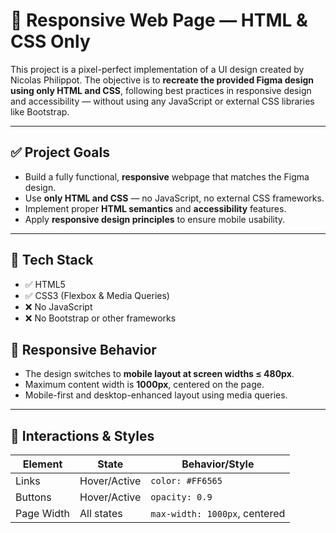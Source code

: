 # 🎨 Responsive Web Page — HTML & CSS Only

This project is a pixel-perfect implementation of a UI design created by Nicolas Philippot. The objective is to **recreate the provided Figma design using only HTML and CSS**, following best practices in responsive design and accessibility — without using any JavaScript or external CSS libraries like Bootstrap.

---


## ✅ Project Goals

- Build a fully functional, **responsive** webpage that matches the Figma design.
- Use **only HTML and CSS** — no JavaScript, no external CSS frameworks.
- Implement proper **HTML semantics** and **accessibility** features.
- Apply **responsive design principles** to ensure mobile usability.

---

## 🧱 Tech Stack

- ✅ HTML5
- ✅ CSS3 (Flexbox & Media Queries)
- ❌ No JavaScript
- ❌ No Bootstrap or other frameworks


## 📏 Responsive Behavior

- The design switches to **mobile layout at screen widths ≤ 480px**.
- Maximum content width is **1000px**, centered on the page.
- Mobile-first and desktop-enhanced layout using media queries.

---

## 🎨 Interactions & Styles

| Element         | State        | Behavior/Style                     |
|------------------|--------------|------------------------------------|
| Links            | Hover/Active | `color: #FF6565`                   |
| Buttons          | Hover/Active | `opacity: 0.9`                     |
| Page Width       | All states   | `max-width: 1000px`, centered      |

